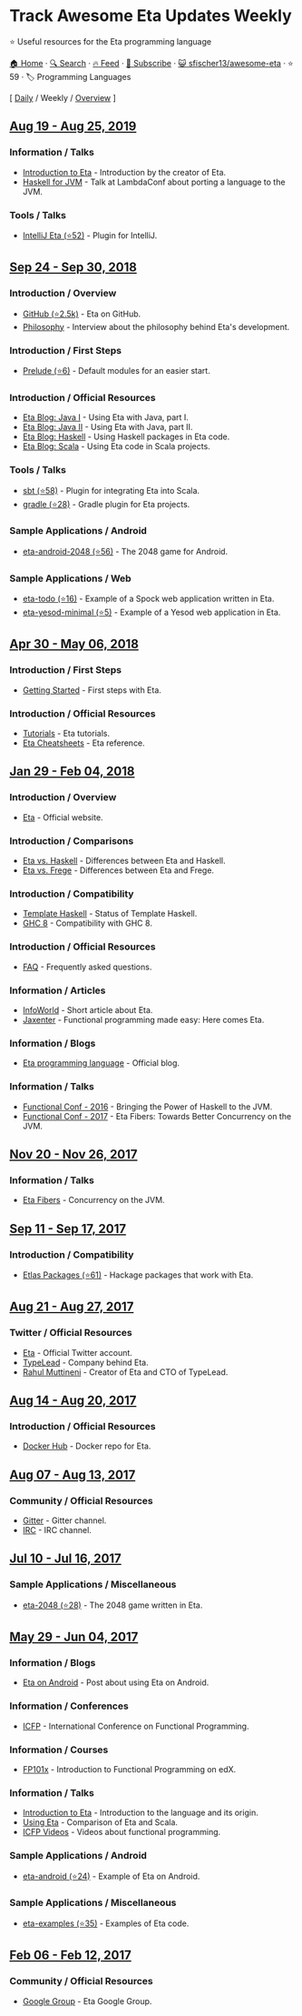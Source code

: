 # Track Awesome Eta Updates Weekly

:star: Useful resources for the Eta programming language

[🏠 Home](/README.md) · [🔍 Search](https://test.trackawesomelist.com/search/) · [🔥 Feed](https://test.trackawesomelist.com/sfischer13/awesome-eta/week/rss.xml) · [📮 Subscribe](https://trackawesomelist.us17.list-manage.com/subscribe?u=d2f0117aa829c83a63ec63c2f&id=36a103854c) · [😺 sfischer13/awesome-eta](https://github.com/sfischer13/awesome-eta) · ⭐ 59 · 🏷️ Programming Languages

[ [Daily](/content/sfischer13/awesome-eta/README.md) / Weekly / [Overview](/content/sfischer13/awesome-eta/readme/README.md) ]

## [Aug 19 - Aug 25, 2019](/content/2019/33/README.md)

### Information / Talks

*   [Introduction to Eta](https://www.youtube.com/watch?v=hmDLNO7Gkxs) - Introduction by the creator of Eta.
*   [Haskell for JVM](https://www.youtube.com/watch?v=P1dmHKJ2vak) - Talk at LambdaConf about porting a language to the JVM.

### Tools / Talks

*   [IntelliJ Eta (⭐52)](https://github.com/typelead/intellij-eta) - Plugin for IntelliJ.

## [Sep 24 - Sep 30, 2018](/content/2018/39/README.md)

### Introduction / Overview

*   [GitHub (⭐2.5k)](https://github.com/typelead/eta) - Eta on GitHub.
*   [Philosophy](http://blog.ezyang.com/2018/09/hiw18-lets-go-mainstream-with-eta/) - Interview about the philosophy behind Eta's development.

### Introduction / First Steps

*   [Prelude (⭐6)](https://github.com/eta-lang/eta-prelude) - Default modules for an easier start.

### Introduction / Official Resources

*   [Eta Blog: Java I](https://blog.eta-lang.org/https-medium-com-jyothsnasrinivas-the-best-of-both-the-worlds-eta-and-java-part-1-336d181de89d) - Using Eta with Java, part I.
*   [Eta Blog: Java II](https://blog.eta-lang.org/the-best-of-both-the-worlds-eta-and-java-part-2-d7cf27acdef7) - Using Eta with Java, part II.
*   [Eta Blog: Haskell](https://blog.eta-lang.org/eta-in-practice-working-with-haskell-packages-5dfa3dc0c98a) - Using Haskell packages in Eta code.
*   [Eta Blog: Scala](https://blog.eta-lang.org/integrating-eta-into-your-scala-projects-a8d494a2c5b0) - Using Eta code in Scala projects.

### Tools / Talks

*   [sbt (⭐58)](https://github.com/typelead/sbt-eta) - Plugin for integrating Eta into Scala.
*   [gradle (⭐28)](https://github.com/typelead/gradle-eta) - Gradle plugin for Eta projects.

### Sample Applications / Android

*   [eta-android-2048 (⭐56)](https://github.com/Jyothsnasrinivas/eta-android-2048) - The 2048 game for Android.

### Sample Applications / Web

*   [eta-todo (⭐16)](https://github.com/Jyothsnasrinivas/eta-todo) - Example of a Spock web application written in Eta.
*   [eta-yesod-minimal (⭐5)](https://github.com/Jyothsnasrinivas/eta-yesod-minimal) - Example of a Yesod web application in Eta.

## [Apr 30 - May 06, 2018](/content/2018/18/README.md)

### Introduction / First Steps

*   [Getting Started](https://eta-lang.org/docs/user-guides/eta-user-guide/introduction/what-is-eta) - First steps with Eta.

### Introduction / Official Resources

*   [Tutorials](https://eta-lang.org/docs/tutorials) - Eta tutorials.
*   [Eta Cheatsheets](https://eta-lang.org/docs/cheatsheets) - Eta reference.

## [Jan 29 - Feb 04, 2018](/content/2018/5/README.md)

### Introduction / Overview

*   [Eta](https://eta-lang.org/) - Official website.

### Introduction / Comparisons

*   [Eta vs. Haskell](https://eta-lang.org/docs/faq#eta-not-haskell) - Differences between Eta and Haskell.
*   [Eta vs. Frege](https://eta-lang.org/docs/faq#eta-vs-frege) - Differences between Eta and Frege.

### Introduction / Compatibility

*   [Template Haskell](https://eta-lang.org/docs/faq#eta-repl-support) - Status of Template Haskell.
*   [GHC 8](https://eta-lang.org/docs/faq#is-eta-compatible-ghc8) - Compatibility with GHC 8.

### Introduction / Official Resources

*   [FAQ](https://eta-lang.org/docs/faq) - Frequently asked questions.

### Information / Articles

*   [InfoWorld](https://www.infoworld.com/article/3157373/java/new-jvm-language-stands-apart-from-scala-clojure.html) - Short article about Eta.
*   [Jaxenter](https://jaxenter.com/eta-pirates-of-the-jvm-133518.html) - Functional programming made easy: Here comes Eta.

### Information / Blogs

*   [Eta programming language](https://blog.eta-lang.org/) - Official blog.

### Information / Talks

*   [Functional Conf - 2016](https://www.youtube.com/watch?v=CscBSNF6qnE) - Bringing the Power of Haskell to the JVM.
*   [Functional Conf - 2017](https://www.youtube.com/watch?v=ZuJg2cfmSmw) - Eta Fibers: Towards Better Concurrency on the JVM.

## [Nov 20 - Nov 26, 2017](/content/2017/47/README.md)

### Information / Talks

*   [Eta Fibers](https://rahulmutt.github.io/slides/fuconf17-eta-fibers/slides.html#1) - Concurrency on the JVM.

## [Sep 11 - Sep 17, 2017](/content/2017/37/README.md)

### Introduction / Compatibility

*   [Etlas Packages (⭐61)](https://github.com/typelead/eta-hackage#supported-packages) - Hackage packages that work with Eta.

## [Aug 21 - Aug 27, 2017](/content/2017/34/README.md)

### Twitter / Official Resources

*   [Eta](https://twitter.com/eta_lang) - Official Twitter account.
*   [TypeLead](https://twitter.com/typelead) - Company behind Eta.
*   [Rahul Muttineni](https://twitter.com/rahulmutt) - Creator of Eta and CTO of TypeLead.

## [Aug 14 - Aug 20, 2017](/content/2017/33/README.md)

### Introduction / Official Resources

*   [Docker Hub](https://hub.docker.com/r/typelead/eta/) - Docker repo for Eta.

## [Aug 07 - Aug 13, 2017](/content/2017/32/README.md)

### Community / Official Resources

*   [Gitter](https://gitter.im/typelead/eta) - Gitter channel.
*   [IRC](https://kiwiirc.com/client/irc.freenode.net/#eta-lang) - IRC channel.

## [Jul 10 - Jul 16, 2017](/content/2017/28/README.md)

### Sample Applications / Miscellaneous

*   [eta-2048 (⭐28)](https://github.com/rahulmutt/eta-2048) - The 2048 game written in Eta.

## [May 29 - Jun 04, 2017](/content/2017/22/README.md)

### Information / Blogs

*   [Eta on Android](https://brianmckenna.org/blog/eta_android) - Post about using Eta on Android.

### Information / Conferences

*   [ICFP](http://www.icfpconference.org/) - International Conference on Functional Programming.

### Information / Courses

*   [FP101x](https://www.edx.org/course/introduction-functional-programming-delftx-fp101x-0) - Introduction to Functional Programming on edX.

### Information / Talks

*   [Introduction to Eta](https://brianmckenna.org/files/presentations/lambdajam-2017-eta.pdf) - Introduction to the language and its origin.
*   [Using Eta](https://speakerdeck.com/filippovitale/using-eta-for-what-you-dont-like-writing-in-scala) - Comparison of Eta and Scala.
*   [ICFP Videos](https://www.youtube.com/channel/UCwRL68qZFfub1Ep1EScfmBw) - Videos about functional programming.

### Sample Applications / Android

*   [eta-android (⭐24)](https://github.com/puffnfresh/eta-android) - Example of Eta on Android.

### Sample Applications / Miscellaneous

*   [eta-examples (⭐35)](https://github.com/typelead/eta-examples) - Examples of Eta code.

## [Feb 06 - Feb 12, 2017](/content/2017/6/README.md)

### Community / Official Resources

*   [Google Group](https://groups.google.com/forum/#!forum/eta-discuss) - Eta Google Group.